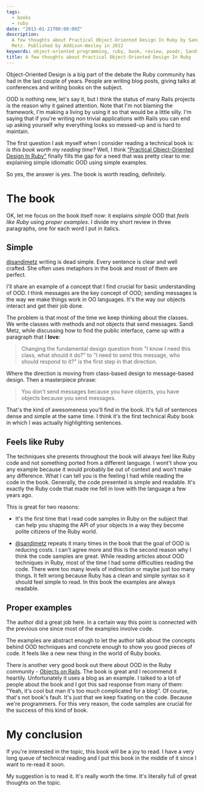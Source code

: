 ```yaml
---
tags:
  - books
  - ruby
date: "2013-01-21T00:00:00Z"
description:
  A few thoughts about Practical Object-Oriented Design In Ruby by Sandi
  Metz. Published by Addison-Wesley in 2012
keywords: object-oriented programming, ruby, book, review, poodr, Sandi Metz
title: A few thoughts about Practical Object-Oriented Design In Ruby
---
```


Object-Oriented Design is a big part of the debate the Ruby community has had in
the last couple of years. People are writing blog posts, giving talks at
conferences and writing books on the subject.

OOD is nothing new, let's say it, but I think the status of many Rails projects
is the reason why it gained attention. Note that I'm not blaming the framework,
I'm making a living by using it so that would be a little silly. I'm saying that
if you're writing non trivial applications with Rails you can end up
asking yourself why everything looks so messed-up and is hard to maintain.

The first question I ask myself when I consider reading a technical book is: _is
this book worth my reading time?_ Well, I think ["Practical Object-Oriented
Design In Ruby"](http://www.poodr.info/) finally fills the gap for a need that
was pretty clear to me: explaining simple idiomatic OOD using simple examples.

So yes, the answer is yes. The book is worth reading, definitely.

# The book

OK, let me focus on the book itself now: it explains _simple_ OOD that _feels
like Ruby_ using _proper examples_. I divide my short review in three
paragraphs, one for each word I put in italics.

## Simple

[@sandimetz](https://twitter.com/sandimetz) writing is dead simple. Every
sentence is clear and well crafted. She often uses metaphors in the book and
most of them are perfect.

I'll share an example of a concept that I find crucial for basic understanding
of OOD. I think messages are the key concept of OOD; sending messages is the way
we make things work in OO languages. It's the way our objects interact and get
their job done.

The problem is that most of the time we keep thinking about the classes. We
write classes with methods and not objects that send messages. Sandi Metz, while
discussing how to find the public interface, came up with a paragraph that I
**love**:

> Changing the fundamental design question from "I know I need this class, what
> should it do?" to "I need to send this message, who should respond to it?" is
> the first step in that direction.

Where the direction is moving from class-based design to message-based design.
Then a masterpiece phrase:

> You don't send messages because you have objects, you have objects because you
> send messages.

That's the kind of awesomeness you'll find in the book. It's full of sentences
dense and simple at the same time. I think it's the first technical _Ruby_ book
in which I was actually highlighting sentences.

## Feels like Ruby

The techniques she presents throughout the book will always feel like Ruby code
and not something ported from a different language. I wont't show you any
example because it would probably be out of context and won't make any
difference. What I can tell you is the feeling I had while reading the code in
the book. Generally, the code presented is simple and readable. It's exactly the
Ruby code that made me fell in love with the language a few years ago.

This is great for two reasons:

- It's the first time that I read code samples in Ruby on the subject that can
  help you shaping the API of your objects in a way they become polite citizens
  of the Ruby world.

- [@sandimetz](https://twitter.com/sandimetz) repeats it many times in the book
  that the goal of OOD is reducing costs. I can't agree more and this is the
  second reason why I think the code samples are great. While reading articles
  about OOD techniques in Ruby, most of the time I had some difficulties reading
  the code. There were too many levels of indirection or maybe just too many
  things. It felt wrong because Ruby has a clean and simple syntax so it should
  feel simple to read. In this book the examples are always readable.

## Proper examples

The author did a great job here. In a certain way this point is connected with
the previous one since most of the examples involve code.

The examples are abstract enough to let the author talk about the concepts
behind OOD techniques and concrete enough to show you good pieces of code. It
feels like a new new thing in the world of Ruby books.

There is another very good book out there about OOD in the Ruby community -
[Objects on Rails](http://objectsonrails.com/). The book is great and I
recommend it heartily. Unfortunately it uses a blog as an example. I talked to a
lot of people about the book and I got this sad response from many of them:
"Yeah, it's cool but man it's too much complicated for a blog". Of course,
that's not book's fault. It's just that we keep fixating on the code. Because
we're programmers. For this very reason, the code samples are crucial for the
success of this kind of book.

# My conclusion

If you're interested in the topic, this book will be a joy to read. I have a
very long queue of technical reading and I put this book in the middle of it
since I want to re-read it soon.

My suggestion is to read it. It's really worth the time. It's literally full of
great thoughts on the topic.
